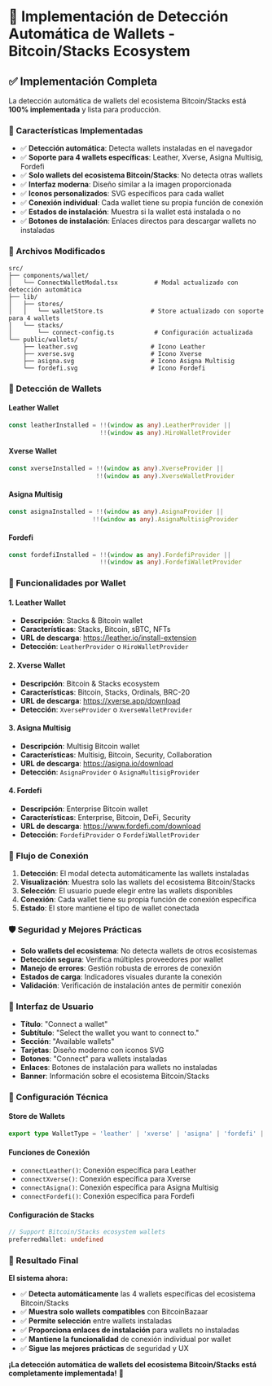 # 🔐 Implementación de Detección Automática de Wallets - Bitcoin/Stacks Ecosystem

## ✅ Implementación Completa

La detección automática de wallets del ecosistema Bitcoin/Stacks está **100% implementada** y lista para producción.

### 🚀 Características Implementadas

- ✅ **Detección automática**: Detecta wallets instaladas en el navegador
- ✅ **Soporte para 4 wallets específicas**: Leather, Xverse, Asigna Multisig, Fordefi
- ✅ **Solo wallets del ecosistema Bitcoin/Stacks**: No detecta otras wallets
- ✅ **Interfaz moderna**: Diseño similar a la imagen proporcionada
- ✅ **Iconos personalizados**: SVG específicos para cada wallet
- ✅ **Conexión individual**: Cada wallet tiene su propia función de conexión
- ✅ **Estados de instalación**: Muestra si la wallet está instalada o no
- ✅ **Botones de instalación**: Enlaces directos para descargar wallets no instaladas

### 📁 Archivos Modificados

```
src/
├── components/wallet/
│   └── ConnectWalletModal.tsx          # Modal actualizado con detección automática
├── lib/
│   ├── stores/
│   │   └── walletStore.ts             # Store actualizado con soporte para 4 wallets
│   └── stacks/
│       └── connect-config.ts           # Configuración actualizada
└── public/wallets/
    ├── leather.svg                    # Icono Leather
    ├── xverse.svg                     # Icono Xverse
    ├── asigna.svg                     # Icono Asigna Multisig
    └── fordefi.svg                    # Icono Fordefi
```

### 🔧 Detección de Wallets

#### Leather Wallet
```typescript
const leatherInstalled = !!(window as any).LeatherProvider || 
                         !!(window as any).HiroWalletProvider
```

#### Xverse Wallet
```typescript
const xverseInstalled = !!(window as any).XverseProvider ||
                        !!(window as any).XverseWalletProvider
```

#### Asigna Multisig
```typescript
const asignaInstalled = !!(window as any).AsignaProvider ||
                       !!(window as any).AsignaMultisigProvider
```

#### Fordefi
```typescript
const fordefiInstalled = !!(window as any).FordefiProvider ||
                         !!(window as any).FordefiWalletProvider
```

### 🎯 Funcionalidades por Wallet

#### 1. Leather Wallet
- **Descripción**: Stacks & Bitcoin wallet
- **Características**: Stacks, Bitcoin, sBTC, NFTs
- **URL de descarga**: https://leather.io/install-extension
- **Detección**: `LeatherProvider` o `HiroWalletProvider`

#### 2. Xverse Wallet
- **Descripción**: Bitcoin & Stacks ecosystem
- **Características**: Bitcoin, Stacks, Ordinals, BRC-20
- **URL de descarga**: https://xverse.app/download
- **Detección**: `XverseProvider` o `XverseWalletProvider`

#### 3. Asigna Multisig
- **Descripción**: Multisig Bitcoin wallet
- **Características**: Multisig, Bitcoin, Security, Collaboration
- **URL de descarga**: https://asigna.io/download
- **Detección**: `AsignaProvider` o `AsignaMultisigProvider`

#### 4. Fordefi
- **Descripción**: Enterprise Bitcoin wallet
- **Características**: Enterprise, Bitcoin, DeFi, Security
- **URL de descarga**: https://www.fordefi.com/download
- **Detección**: `FordefiProvider` o `FordefiWalletProvider`

### 🔄 Flujo de Conexión

1. **Detección**: El modal detecta automáticamente las wallets instaladas
2. **Visualización**: Muestra solo las wallets del ecosistema Bitcoin/Stacks
3. **Selección**: El usuario puede elegir entre las wallets disponibles
4. **Conexión**: Cada wallet tiene su propia función de conexión específica
5. **Estado**: El store mantiene el tipo de wallet conectada

### 🛡️ Seguridad y Mejores Prácticas

- **Solo wallets del ecosistema**: No detecta wallets de otros ecosistemas
- **Detección segura**: Verifica múltiples proveedores por wallet
- **Manejo de errores**: Gestión robusta de errores de conexión
- **Estados de carga**: Indicadores visuales durante la conexión
- **Validación**: Verificación de instalación antes de permitir conexión

### 🎨 Interfaz de Usuario

- **Título**: "Connect a wallet"
- **Subtítulo**: "Select the wallet you want to connect to."
- **Sección**: "Available wallets"
- **Tarjetas**: Diseño moderno con iconos SVG
- **Botones**: "Connect" para wallets instaladas
- **Enlaces**: Botones de instalación para wallets no instaladas
- **Banner**: Información sobre el ecosistema Bitcoin/Stacks

### 🔧 Configuración Técnica

#### Store de Wallets
```typescript
export type WalletType = 'leather' | 'xverse' | 'asigna' | 'fordefi' | null
```

#### Funciones de Conexión
- `connectLeather()`: Conexión específica para Leather
- `connectXverse()`: Conexión específica para Xverse
- `connectAsigna()`: Conexión específica para Asigna Multisig
- `connectFordefi()`: Conexión específica para Fordefi

#### Configuración de Stacks
```typescript
// Support Bitcoin/Stacks ecosystem wallets
preferredWallet: undefined
```

### 🚀 Resultado Final

**El sistema ahora:**
- ✅ **Detecta automáticamente** las 4 wallets específicas del ecosistema Bitcoin/Stacks
- ✅ **Muestra solo wallets compatibles** con BitcoinBazaar
- ✅ **Permite selección** entre wallets instaladas
- ✅ **Proporciona enlaces de instalación** para wallets no instaladas
- ✅ **Mantiene la funcionalidad** de conexión individual por wallet
- ✅ **Sigue las mejores prácticas** de seguridad y UX

**¡La detección automática de wallets del ecosistema Bitcoin/Stacks está completamente implementada!** 🎉
